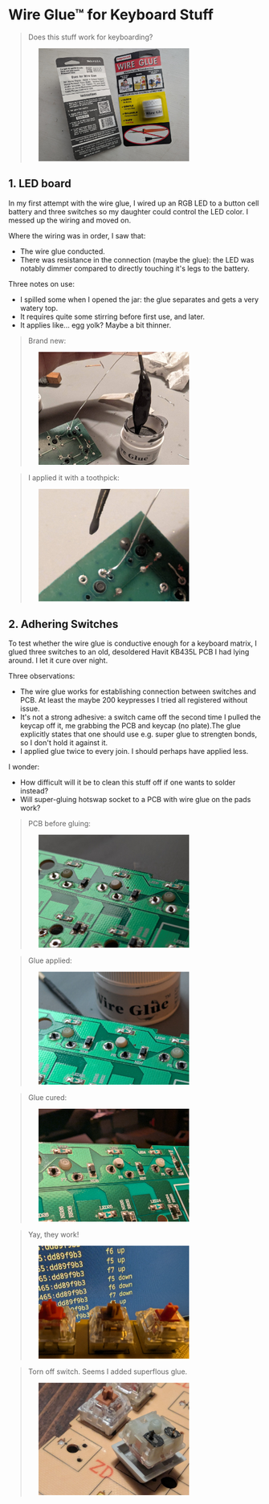 # Wire Glue™ for Keyboard Stuff
> Does this stuff work for keyboarding?
>
> <img src="images/wireglue.jpg" style="width: 300px; margin-left: 20px">

## 1. LED board
In my first attempt with the wire glue, I wired up an RGB LED to a button cell battery and three switches so my daughter could control the LED color. I messed up the wiring and moved on.

Where the wiring was in order, I saw that:
- The wire glue conducted.
- There was resistance in the connection (maybe the glue): the LED was notably dimmer compared to directly touching it's legs to the battery.

 Three notes on use:
- I spilled some when I opened the jar: the glue separates and gets a very watery top.
- It requires quite some stirring before first use, and later.
- It applies like... egg yolk? Maybe a bit thinner.

> Brand new:
>
> <img src="images/wireglue_blob.jpg" style="width: 300px; margin-left: 20px">

> I applied it with a toothpick:
>
> <img src="images/wireglue_droplet.jpg" style="width: 300px; margin-left: 20px">

## 2. Adhering Switches
To test whether the wire glue is conductive enough for a keyboard matrix, I glued three switches to an old, desoldered Havit KB435L PCB I had lying around. I let it cure over night.

Three observations:
- The wire glue works for establishing connection between switches and PCB. At least the maybe 200 keypresses I tried all registered without issue.
- It's not a strong adhesive: a switch came off the second time I pulled the keycap off it, me grabbing the PCB and keycap (no plate).The glue explicitly states that one should use e.g. super glue to strengten bonds, so I don't hold it against it.
- I applied glue twice to every join. I should perhaps have applied less.

I wonder:
- How difficult will it be to clean this stuff off if one wants to solder instead?
- Will super-gluing hotswap socket to a PCB with wire glue on the pads work?

> PCB before gluing:
>
> <img src="images/switches_clean.jpg" style="width: 300px; margin-left: 20px">

> Glue applied:
>
> <img src="images/switches_glue_wet.jpg" style="width: 300px; margin-left: 20px">

> Glue cured:
>
> <img src="images/switches_glue_wilted.jpg" style="width: 300px; margin-left: 20px">

> Yay, they work!
>
> <img src="images/switches_operational.jpg" style="width: 300px;  margin-left: 20px">

> Torn off switch. Seems I added superflous glue.
>
> <img src="images/switches_torn.jpg" style="width: 300px; margin-left: 20px">
